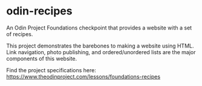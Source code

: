 # odin-recipes

An Odin Project Foundations checkpoint that provides a website with a set of recipes.

This project demonstrates the barebones to making a website using HTML. Link navigation, photo publishing, and ordered/unordered lists are the major components of this website.

Find the project specifications here: https://www.theodinproject.com/lessons/foundations-recipes
